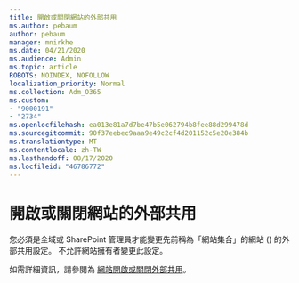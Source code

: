 ```yaml
---
title: 開啟或關閉網站的外部共用
ms.author: pebaum
author: pebaum
manager: mnirkhe
ms.date: 04/21/2020
ms.audience: Admin
ms.topic: article
ROBOTS: NOINDEX, NOFOLLOW
localization_priority: Normal
ms.collection: Adm_O365
ms.custom:
- "9000191"
- "2734"
ms.openlocfilehash: ea013e81a7d7be47b5e062794b8fee88d299478d
ms.sourcegitcommit: 90f37eebec9aaa9e49c2cf4d201152c5e20e384b
ms.translationtype: MT
ms.contentlocale: zh-TW
ms.lasthandoff: 08/17/2020
ms.locfileid: "46786772"
---
```

# <a name="turn-external-sharing-on-or-off-for-a-site"></a>開啟或關閉網站的外部共用

您必須是全域或 SharePoint 管理員才能變更先前稱為「網站集合」的網站 () 的外部共用設定。 不允許網站擁有者變更此設定。 

如需詳細資訊，請參閱為 [網站開啟或關閉外部共用](https://docs.microsoft.com/sharepoint/change-external-sharing-site)。
